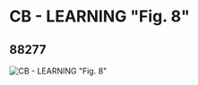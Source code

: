 # CB - LEARNING "Fig. 8"
## 88277
![CB - LEARNING "Fig. 8"](https://lc-www-live-s.legocdn.com/media/bricks/5/2/4569786.jpg)